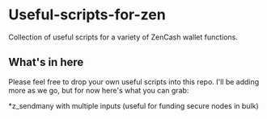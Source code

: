 # Useful-scripts-for-zen
Collection of useful scripts for a variety of ZenCash wallet functions. 

## What's in here
Please feel free to drop your own useful scripts into this repo. I'll be adding more as we go, but for now here's what you can grab:

*z_sendmany with multiple inputs (useful for funding secure nodes in bulk)

